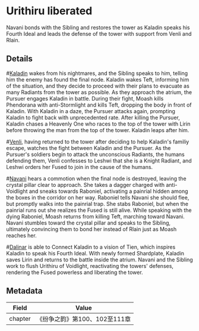 # Urithiru liberated
Navani bonds with the Sibling and restores the tower as Kaladin speaks his Fourth Ideal and leads the defense of the tower with support from Venli and Rlain.

## Details
#[Kaladin](characters/kaladin) wakes from his nightmares, and the Sibling speaks to him, telling him the enemy has found the final node. Kaladin wakes Teft, informing him of the situation, and they decide to proceed with their plans to evacuate as many Radiants from the tower as possible. As they approach the atrium, the Pursuer engages Kaladin in battle. During their fight, Moash kills Phendorana with anti-Stormlight and kills Teft, dropping the body in front of Kaladin. With Kaladin in a daze, the Pursuer attacks again, prompting Kaladin to fight back with unprecedented rate. After killing the Pursuer, Kaladin chases a Heavenly One who races to the top of the tower with Lirin before throwing the man from the top of the tower. Kaladin leaps after him.

#[Venli](characters/venli), having returned to the tower after deciding to help Kaladin's familiy escape, watches the fight between Kaladin and the Pursuer. As the Pursuer's soldiers begin to attack the unconscious Radiants, the humans defending them, Venli confesses to Leshwi that she is a Knight Radiant, and Leshwi orders her Fused to join in the cause of the humans.

#[Navani](characters/navani) hears a commotion when the final node is destroyed, leaving the crystal pillar clear to approach. She takes a dagger charged with anti-Voidlight and sneaks towards Raboniel, activating a painrial hidden among the boxes in the corridor on her way. Raboniel tells Navani she should flee, but promptly walks into the painrial trap. She stabs Raboniel, but when the painrial runs out she realizes the Fused is still alive. While speaking with the dying Raboniel, Moash returns from killing Teft, marching toward Navani. Navani stumbles toward the crystal pillar and speaks to the Sibling, ultimately convincing them to bond her instead of Rlain just as Moash reaches her.

#[Dalinar](characters/dalinar) is able to Connect Kaladin to a vision of Tien, which inspires Kaladin to speak his Fourth Ideal. With newly formed Shardplate, Kaladin saves Lirin and returns to the battle inside the atrium. Navani and the Sibling work to flush Urithiru of Voidlight, reactivating the towers' defenses, rendering the Fused powerless and liberating the tower.

## Metadata
| Field | Value |
| ----- | ----- |
| chapter | 《纷争之韵》第100、102至111章 |
